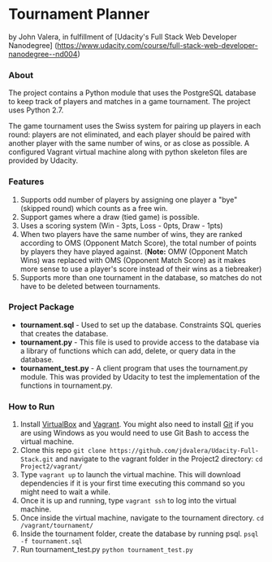 Tournament Planner
=====================
by John Valera, in fulfillment of [Udacity's Full Stack Web Developer Nanodegree] (https://www.udacity.com/course/full-stack-web-developer-nanodegree--nd004)

### About

The project contains a Python module that uses the PostgreSQL database to keep 
track of players and matches in a game tournament. The project uses Python 2.7.  

The game tournament uses the Swiss system for pairing up players in each round: 
players are not eliminated, and each player should be paired with another player
with the same number of wins, or as close as possible. A configured Vagrant 
virtual machine along with python skeleton files are provided by Udacity.

### Features

1. Supports odd number of players by assigning one player a "bye" 
   (skipped round) which counts as a free win.
2. Support games where a draw (tied game) is possible.
3. Uses a scoring system (Win - 3pts, Loss - 0pts, Draw - 1pts)
4. When two players have the same number of wins, they are ranked according to 
   OMS (Opponent Match Score), the total number of points by players they have
   played against. (**Note:** OMW (Opponent Match Wins) was replaced with OMS 
   (Opponent Match Score) as it makes more sense to use a player's score instead
   of their wins as a tiebreaker)
5. Supports more than one tournament in the database, so matches do not have to 
   be deleted between tournaments.

### Project Package

* **tournament.sql** - Used to set up the database. Constraints SQL queries that
                       creates the database.
* **tournament.py** - This file is used to provide access to the database via a 
                      library of functions which can add, delete, or query data 
                      in the database.
* **tournament_test.py** - A client program that uses the tournament.py module. 
                           This was provided by Udacity to test the implementation 
                           of the functions in tournament.py. 

### How to Run

1. Install [VirtualBox](https://www.virtualbox.org/wiki/Downloads) and 
   [Vagrant](https://www.vagrantup.com/downloads). You might also need to install 
   [Git](http://git-scm.com/downloads) if you are using Windows as you would 
   need to use Git Bash to access the virtual machine.
2. Clone this repo `git clone https://github.com/jdvalera/Udacity-Full-Stack.git` 
   and navigate to the vagrant folder in the Project2 directory: 
   `cd Project2/vagrant/`
3. Type `vagrant up` to launch the virtual machine. This will download 
   dependencies if it is your first time executing this command so you might 
   need to wait a while. 
4. Once it is up and running, type `vagrant ssh` to log into the virtual machine. 
5. Once inside the virtual machine, navigate to the tournament directory. 
   `cd /vagrant/tournament/`
6. Inside the tournament folder, create the database by running psql. 
   `psql -f tournament.sql`
7. Run tournament_test.py `python tournament_test.py`

